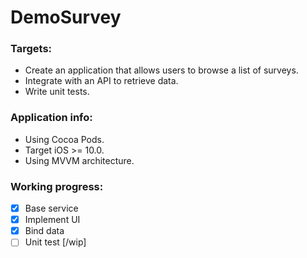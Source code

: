 # DemoSurvey

### Targets:

- Create an application that allows users to browse a list of surveys. 
- Integrate with an API to retrieve data.
- Write unit tests.

### Application info:

- Using Cocoa Pods.
- Target iOS >= 10.0.
- Using MVVM architecture.

### Working progress:

- [x] Base service
- [x] Implement UI
- [x] Bind data
- [ ] Unit test [/wip]
